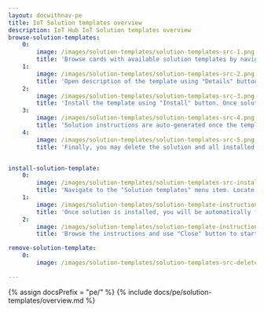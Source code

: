 ```yaml
---
layout: docwithnav-pe
title: IoT Solution templates overview
description: IoT Hub IoT Solution templates overview
browse-solution-templates:
    0:
        image: /images/solution-templates/solution-templates-src-1.png
        title: 'Browse cards with available solution templates by navigating to "Solution templates" menu item.'
    1:
        image: /images/solution-templates/solution-templates-src-2.png
        title: 'Open description of the template using "Details" button.'
    2:
        image: /images/solution-templates/solution-templates-src-3.png
        title: 'Install the template using "Install" button. Once solution is installed, you will be automatically forwarded to the main dashboard of the corresponding template, and the instructions dialog will appear.'
    3:
        image: /images/solution-templates/solution-templates-src-4.png
        title: 'Solution instructions are auto-generated once the template is installed. You may open them using "Instructions" button.'
    4:
        image: /images/solution-templates/solution-templates-src-5.png
        title: 'Finally, you may delete the solution and all installed resources using "Delete" button.'


install-solution-template:
    0:
        image: /images/solution-templates/solution-templates-src-install.png
        title: 'Navigate to the "Solution templates" menu item. Locate the template and use "Install" button.'
    1:
        image: /images/solution-templates/solution-template-instructions-src-1.png
        title: 'Once solution is installed, you will be automatically forwarded to the main dashboard of the corresponding template, and the instructions dialog will appear.'
    2:
        image: /images/solution-templates/solution-template-instructions-src-2.png
        title: 'Browse the instructions and use "Close" button to start using the solution.'

remove-solution-template:
    0:
        image: /images/solution-templates/solution-templates-src-delete.png

---
```


{% assign docsPrefix = "pe/" %}
{% include docs/pe/solution-templates/overview.md %}